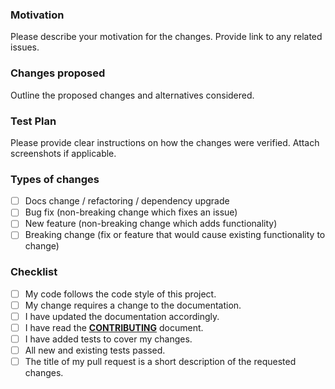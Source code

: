 ### Motivation
Please describe your motivation for the changes. Provide link to any related issues.

### Changes proposed
Outline the proposed changes and alternatives considered.

### Test Plan
Please provide clear instructions on how the changes were verified. Attach screenshots if applicable.

### Types of changes
- [ ] Docs change / refactoring / dependency upgrade
- [ ] Bug fix (non-breaking change which fixes an issue)
- [ ] New feature (non-breaking change which adds functionality)
- [ ] Breaking change (fix or feature that would cause existing functionality to change)

### Checklist
- [ ] My code follows the code style of this project.
- [ ] My change requires a change to the documentation.
- [ ] I have updated the documentation accordingly.
- [ ] I have read the **[CONTRIBUTING](https://github.com/facebookincubator/BeanMachine/blob/master/CONTRIBUTING.md)** document.
- [ ] I have added tests to cover my changes.
- [ ] All new and existing tests passed.
- [ ] The title of my pull request is a short description of the requested changes.
